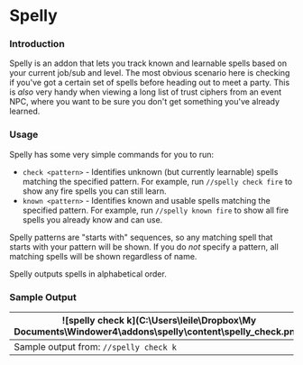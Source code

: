 # Spelly

### Introduction

Spelly is an addon that lets you track known and learnable spells based on your current job/sub and level. The most obvious scenario here is checking if you've got a certain set of spells before heading out to meet a party. This is *also* very handy when viewing a long list of trust ciphers from an event NPC, where you want to be sure you don't get something you've already learned.

### Usage

Spelly has some very simple commands for you to run:

- `check <pattern>` - Identifies unknown (but currently learnable) spells matching the specified pattern. For example, run `//spelly check fire` to show any fire spells you can still learn.
- `known <pattern>` - Identifies known and usable spells matching the specified pattern. For example, run `//spelly known fire` to show all fire spells you already know and can use.

Spelly patterns are "starts with" sequences, so any matching spell that starts with your pattern will be shown. If you do *not* specify a pattern, all matching spells will be shown regardless of name.

Spelly outputs spells in alphabetical order.

### Sample Output

| ![spelly check k](C:\Users\leile\Dropbox\My Documents\Windower4\addons\spelly\content\spelly_check.png) | ![spelly known k](C:\Users\leile\Dropbox\My Documents\Windower4\addons\spelly\content\spelly_known.png) |
| ------------------------------------------------------------ | ------------------------------------------------------------ |
| Sample output from: `//spelly check k`                       | Sample output from: `//spelly known k`                       |




